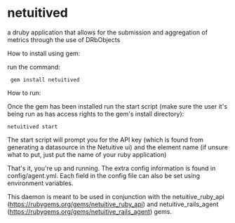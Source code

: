 # netuitived
a druby application that allows for the submission and aggregation of metrics through the use of DRbObjects

How to install using gem:

run the command:

     gem install netuitived

How to run:

Once the gem has been installed run the start script (make sure the user it's being run as has access rights to the gem's install directory):

	netuitived start

The start script will prompt you for the API key (which is found from generating a datasource in the Netuitive ui) and the element name (if unsure what to put, just put the name of your ruby application)

That's it, you're up and running. The extra config information is found in config/agent.yml. Each field in the config file can also be set using environment variables. 

This daemon is meant to be used in conjunction with the netuitive_ruby_api (https://rubygems.org/gems/netuitive_ruby_api) and netuitive_rails_agent (https://rubygems.org/gems/netuitive_rails_agent) gems.
